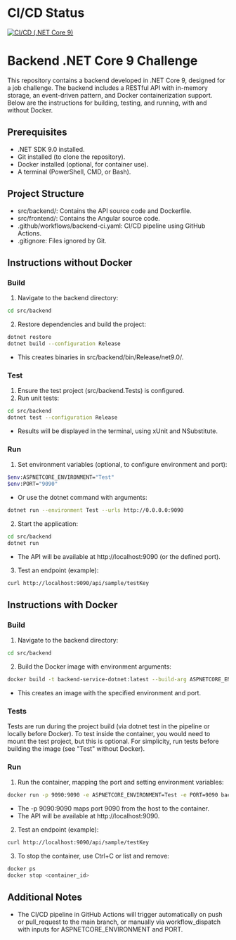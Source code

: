 # CI/CD Status
[![CI/CD (.NET Core 9)](https://github.com/cidico/interview-taller/actions/workflows/backend-ci.yml/badge.svg)](https://github.com/cidico/interview-taller/actions/workflows/backend-ci.yml)

# Backend .NET Core 9 Challenge
This repository contains a backend developed in .NET Core 9, designed for a job challenge. The backend includes a RESTful API with in-memory storage, an event-driven pattern, and Docker containerization support. Below are the instructions for building, testing, and running, with and without Docker.

## Prerequisites
- .NET SDK 9.0 installed.
- Git installed (to clone the repository).
- Docker installed (optional, for container use).
- A terminal (PowerShell, CMD, or Bash).

## Project Structure
- src/backend/: Contains the API source code and Dockerfile.
- src/frontend/: Contains the Angular source code.
- .github/workflows/backend-ci.yaml: CI/CD pipeline using GitHub Actions.
- .gitignore: Files ignored by Git.

## Instructions without Docker

### Build

1. Navigate to the backend directory:
```bash
cd src/backend   
```
2. Restore dependencies and build the project:
```bash
dotnet restore
dotnet build --configuration Release
```

- This creates binaries in src/backend/bin/Release/net9.0/.

### Test
1. Ensure the test project (src/backend.Tests) is configured.
2. Run unit tests:   
```bash
cd src/backend
dotnet test --configuration Release
```
- Results will be displayed in the terminal, using xUnit and NSubstitute.

### Run
1. Set environment variables (optional, to configure environment and port):   
```bash
$env:ASPNETCORE_ENVIRONMENT="Test"
$env:PORT="9090"
```

- Or use the dotnet command with arguments:     
```bash
dotnet run --environment Test --urls http://0.0.0.0:9090
```

2. Start the application:   
```bash
cd src/backend
dotnet run
```

- The API will be available at http://localhost:9090 (or the defined port).
3. Test an endpoint (example):   
```bash
curl http://localhost:9090/api/sample/testKey
```
## Instructions with Docker

### Build
1. Navigate to the backend directory:   
```bash
cd src/backend
```
2. Build the Docker image with environment arguments:   
```bash
docker build -t backend-service-dotnet:latest --build-arg ASPNETCORE_ENVIRONMENT=Test --build-arg PORT=9090 .
```

- This creates an image with the specified environment and port.

### Tests
Tests are run during the project build (via dotnet test in the pipeline or locally before Docker). To test inside the container, you would need to mount the test project, but this is optional. For simplicity, run tests before building the image (see "Test" without Docker).

### Run
1. Run the container, mapping the port and setting environment variables:
```bash
docker run -p 9090:9090 -e ASPNETCORE_ENVIRONMENT=Test -e PORT=9090 backend-service-dotnet:latest
```
- The -p 9090:9090 maps port 9090 from the host to the container.   
- The API will be available at http://localhost:9090.

2. Test an endpoint (example):   
```bash
curl http://localhost:9090/api/sample/testKey
```
3. To stop the container, use Ctrl+C or list and remove:   
```bash
docker ps
docker stop <container_id>
```

## Additional Notes
- The CI/CD pipeline in GitHub Actions will trigger automatically on push or pull_request to the main branch, or manually via workflow_dispatch with inputs for ASPNETCORE_ENVIRONMENT and PORT.

